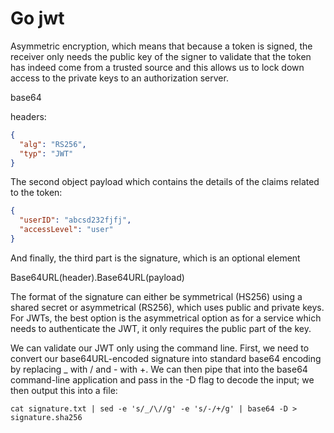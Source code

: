 # Go jwt

Asymmetric encryption, which means that because a token is signed, the receiver only needs the public key of the signer to validate that the token has indeed come from a trusted source and this allows us to lock down access to the private keys to an authorization server.

base64

headers:

```json
{ 
  "alg": "RS256", 
  "typ": "JWT" 
}
```

The second object payload which contains the details of the claims related to the token:

```json
{ 
  "userID": "abcsd232fjfj", 
  "accessLevel": "user" 
}
```

And finally, the third part is the signature, which is an optional element

Base64URL(header).Base64URL(payload)

The format of the signature can either be symmetrical (HS256) using a shared secret or asymmetrical (RS256), which uses public and private keys. For JWTs, the best option is the asymmetrical option as for a service which needs to authenticate the JWT, it only requires the public part of the key.

We can validate our JWT only using the command line. First, we need to convert our base64URL-encoded signature into standard base64 encoding by replacing _ with / and - with +. We can then pipe that into the base64 command-line application and pass in the -D flag to decode the input; we then output this into a file:

```
cat signature.txt | sed -e 's/_/\//g' -e 's/-/+/g' | base64 -D > signature.sha256 
```